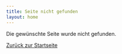 ```yaml
---
title: Seite nicht gefunden
layout: home
---
```


Die gewünschte Seite wurde nicht gefunden.

[Zurück zur Startseite](/)
